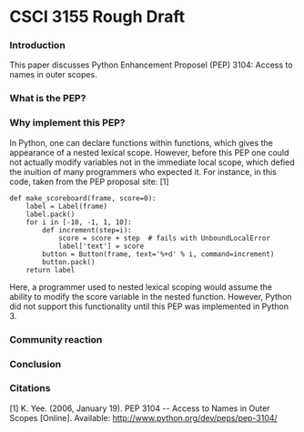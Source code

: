 # CSCI 3155 Rough Draft

### Introduction

This paper discusses Python Enhancement Proposel (PEP) 3104: Access to names in outer scopes.

### What is the PEP?

### Why implement this PEP?

In Python, one can declare functions within functions, which gives the appearance of a nested lexical scope. However, before this PEP one could not actually modify variables not in the immediate local scope, which defied the inuition of many programmers who expected it. For instance, in this code, taken from the PEP proposal site: [1]

~~~~~
def make_scoreboard(frame, score=0):
    label = Label(frame)
    label.pack()
    for i in [-10, -1, 1, 10]:
        def increment(step=i):
            score = score + step  # fails with UnboundLocalError
            label['text'] = score
        button = Button(frame, text='%+d' % i, command=increment)
        button.pack()
    return label
~~~~~

Here, a programmer used to nested lexical scoping would assume the ability to modify the score variable in the nested function. However, Python did not support this functionality until this PEP was implemented in Python 3.

### Community reaction

### Conclusion

### Citations
[1] K. Yee. (2006, January 19). PEP 3104 -- Access to Names in Outer Scopes [Online]. Available: http://www.python.org/dev/peps/pep-3104/

